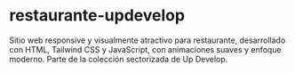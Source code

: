 # restaurante-updevelop
Sitio web responsive y visualmente atractivo para restaurante, desarrollado con HTML, Tailwind CSS y JavaScript, con animaciones suaves y enfoque moderno. Parte de la colección sectorizada de Up Develop.
